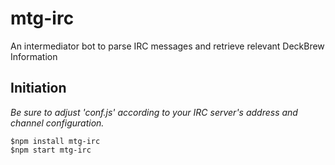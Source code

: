 mtg-irc
=========

An intermediator bot to parse IRC messages and retrieve relevant DeckBrew Information

Initiation
----------

*Be sure to adjust 'conf.js' according to your IRC server's address and channel configuration.*
```
$npm install mtg-irc
$npm start mtg-irc
```
